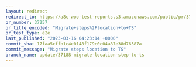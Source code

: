 ```yaml
---
layout: redirect
redirect_to: https://a8c-woo-test-reports.s3.amazonaws.com/public/pr/37257/e2e/index.html
pr_number: 37257
pr_title_encoded: "Migrate+steps%2Flocation+to+TS"
pr_test_type: e2e
last_published: "2023-03-16 04:23:14 +0000"
commit_sha: 17faa5cffb1c4e0148f179c0c04a87e38d76587a
commit_message: "Migrate steps location to TS"
branch_name: update/37188-migrate-location-step-to-ts
---
```

